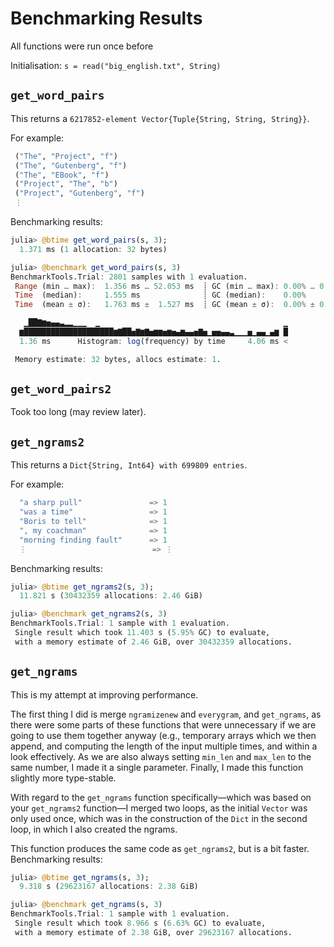 # Benchmarking Results

All functions were run once before

Initialisation: `s = read("big_english.txt", String)`

## `get_word_pairs`

This returns a `6217852-element Vector{Tuple{String, String, String}}`.

For example:
```julia
 ("The", "Project", "f")
 ("The", "Gutenberg", "f")
 ("The", "EBook", "f")
 ("Project", "The", "b")
 ("Project", "Gutenberg", "f")
 ⋮
```

Benchmarking results:
```julia
julia> @btime get_word_pairs(s, 3);
  1.371 ms (1 allocation: 32 bytes)

julia> @benchmark get_word_pairs(s, 3)
BenchmarkTools.Trial: 2801 samples with 1 evaluation.
 Range (min … max):  1.356 ms … 52.053 ms  ┊ GC (min … max): 0.00% … 0.00%
 Time  (median):     1.555 ms              ┊ GC (median):    0.00%
 Time  (mean ± σ):   1.763 ms ±  1.527 ms  ┊ GC (mean ± σ):  0.00% ± 0.00%

   ▁██▇▆▅▄▄▃▂▂▁▁▁  ▁                                         ▁
  ▆████████████████████▆▇██▅▇▆▇▅▆▆▅▆▅▄▆▄▄▅▇▅▁▅▅▄▄▃▁▁▁▅▁▄▄▁▄▆ █
  1.36 ms      Histogram: log(frequency) by time     4.06 ms <

 Memory estimate: 32 bytes, allocs estimate: 1.
```

## `get_word_pairs2`

Took too long (may review later).

## `get_ngrams2`

This returns a `Dict{String, Int64} with 699809 entries`.

For example:
```julia
  "a sharp pull"               => 1
  "was a time"                 => 1
  "Boris to tell"              => 1
  ", my coachman"              => 1
  "morning finding fault"      => 1
  ⋮                            => ⋮
```

Benchmarking results:
```julia
julia> @btime get_ngrams2(s, 3);
  11.821 s (30432359 allocations: 2.46 GiB)

julia> @benchmark get_ngrams2(s, 3)
BenchmarkTools.Trial: 1 sample with 1 evaluation.
 Single result which took 11.403 s (5.95% GC) to evaluate,
 with a memory estimate of 2.46 GiB, over 30432359 allocations.
```

## `get_ngrams`

This is my attempt at improving performance.

The first thing I did is merge `ngramizenew` and `everygram`, and `get_ngrams`, as there were some parts of these functions that were unnecessary if we are going to use them together anyway (e.g., temporary arrays which we then append, and computing the length of the input multiple times, and within a look effectively.  As we are also always setting `min_len` and `max_len` to the same number, I made it a single parameter.  Finally, I made this function slightly more type-stable.

With regard to the `get_ngrams` function specifically&mdash;which was based on your `get_ngrams2` function&mdash;I merged two loops, as the initial `Vector` was only used once, which was in the construction of the `Dict` in the second loop, in which I also created the ngrams.

This function produces the same code as `get_ngrams2`, but is a bit faster.  Benchmarking results:
```julia
julia> @btime get_ngrams(s, 3);
  9.318 s (29623167 allocations: 2.38 GiB)

julia> @benchmark get_ngrams(s, 3)
BenchmarkTools.Trial: 1 sample with 1 evaluation.
 Single result which took 8.966 s (6.63% GC) to evaluate,
 with a memory estimate of 2.38 GiB, over 29623167 allocations.
```
